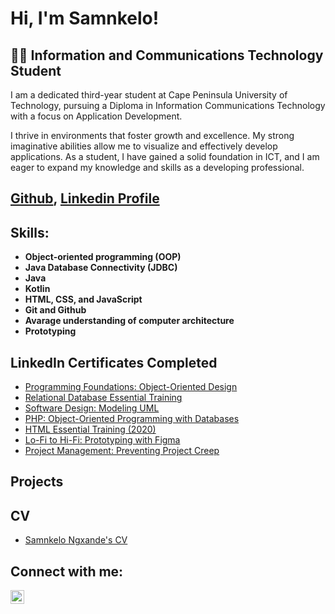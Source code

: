 <H1>Hi, I'm Samnkelo! <br/></H1>

<h2>👨‍💻 Information and Communications Technology Student</h2>

<p>I am a dedicated third-year student at Cape Peninsula University of Technology, pursuing a Diploma in Information Communications Technology with a focus on Application Development.</p>

<p>I thrive in environments that foster growth and excellence. My strong imaginative abilities allow me to visualize and effectively develop applications. As a student, I have gained a solid foundation in ICT, and I am eager to expand my knowledge and skills as a developing professional.</p>

<H2><a href="https://github.com/Samnkelo-Ngxande---Github-Profile">Github</a>, <a href="https://www.linkedin.com/in/samnkelo-ngxande-2a8549210/">Linkedin Profile</a></H2>

<H2>Skills:</H2>

- <b>Object-oriented programming (OOP)</b>
- <b>Java Database Connectivity (JDBC)</b>
- <b>Java</b>
- <b>Kotlin</b>
- <b>HTML, CSS, and JavaScript</b>
- <b>Git and Github</b>
- <b>Avarage understanding of computer architecture</b>
- <b>Prototyping</b>

<h2>LinkedIn Certificates Completed</h2>

- [Programming Foundations: Object-Oriented Design](https://drive.google.com/file/d/1dgZPhrvfqD46B39bHL0WoviyfOsytoze/view?usp=sharing)
- [Relational Database Essential Training](https://drive.google.com/file/d/1O1eTPoe2AYoBXjFH_0WSxX4G4JA2eHiv/view?usp=sharing)
- [Software Design: Modeling UML](https://drive.google.com/file/d/1GH9oG9RvzrVVPEMOg7S_5EwAMAi7sdJ1/view?usp=sharing)
- [PHP: Object-Oriented Programming with Databases](https://drive.google.com/file/d/1GTYSCt2qD82emlwETifxtwIIcjtlz8gA/view?usp=sharing)
- [HTML Essential Training (2020)](https://drive.google.com/file/d/17R_-wHr9xIo7vueFywLXLB6Q6fFlC6pl/view?usp=sharing)
- [Lo-Fi to Hi-Fi: Prototyping with Figma](https://drive.google.com/file/d/1lY27crrCfj5s09EOiu8_De0a066P8vMg/view?usp=sharing)
- [Project Management: Preventing Project Creep](https://drive.google.com/file/d/1T16tlWoZdj1UFYNFxoCT7W0m4cMG2IcS/view?usp=sharing)

<H2>Projects</H2>

<H2>CV</H2>

- [Samnkelo Ngxande's CV](https://drive.google.com/file/d/1lp8EUn9JeoxJ4F4e4ZJGmS3SzoKDZATI/view?usp=sharing)

<h2>Connect with me:</h2>

[<img align="left" alt="SamnkeloNgxande | LinkedIn" width="22px" src="https://cdn.jsdelivr.net/npm/simple-icons@v3/icons/linkedin.svg" />][linkedin]

[linkedin]: https://www.linkedin.com/in/samnkelo-ngxande-2a8549210/

<!--
**joshmadakor1/joshmadakor1** is a ✨ _special_ ✨ repository because its `README.md` (this file) appears on your GitHub profile.

Here are some ideas to get you started:

- 🔭 I’m currently working on ...
- 🌱 I’m currently learning ...
- 👯 I’m looking to collaborate on ...
- 🤔 I’m looking for help with ...
- 💬 Ask me about ...
- 📫 How to reach me: ...
- 😄 Pronouns: ...
- ⚡ Fun fact: ...
-->
